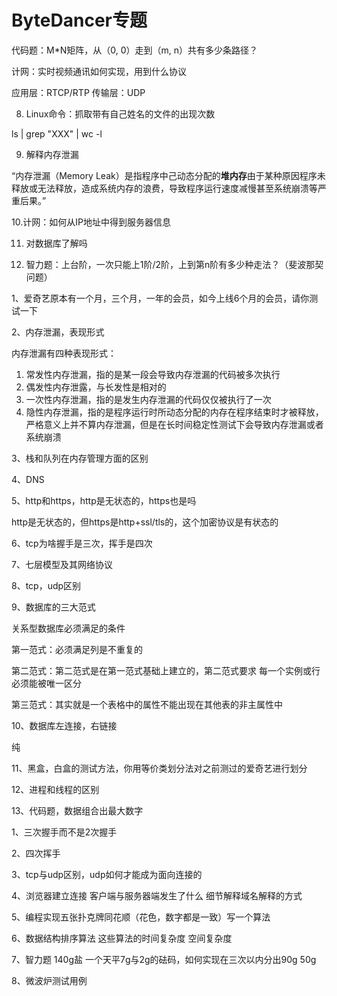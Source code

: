 # ByteDancer专题

代码题：M\*N矩阵，从（0, 0）走到（m, n）共有多少条路径？

计网：实时视频通讯如何实现，用到什么协议 

应用层：RTCP/RTP  传输层：UDP 

8. Linux命令：抓取带有自己姓名的文件的出现次数 

ls \| grep "XXX" \| wc -l

9. 解释内存泄漏 

“内存泄漏（Memory Leak）是指程序中己动态分配的**堆内存**由于某种原因程序未释放或无法释放，造成系统内存的浪费，导致程序运行速度减慢甚至系统崩溃等严重后果。”

10.计网：如何从IP地址中得到服务器信息 

11. 对数据库了解吗 

12. 智力题：上台阶，一次只能上1阶/2阶，上到第n阶有多少种走法？（斐波那契问题）

  
1、爱奇艺原本有一个月，三个月，一年的会员，如今上线6个月的会员，请你测试一下 

2、内存泄漏，表现形式 

内存泄漏有四种表现形式：

1. 常发性内存泄漏，指的是某一段会导致内存泄漏的代码被多次执行
2. 偶发性内存泄露，与长发性是相对的
3. 一次性内存泄漏，指的是发生内存泄漏的代码仅仅被执行了一次
4. 隐性内存泄漏，指的是程序运行时所动态分配的内存在程序结束时才被释放，严格意义上并不算内存泄漏，但是在长时间稳定性测试下会导致内存泄漏或者系统崩溃

3、栈和队列在内存管理方面的区别 

4、DNS 

5、http和https，http是无状态的，https也是吗 

http是无状态的，但https是http+ssl/tls的，这个加密协议是有状态的

6、tcp为啥握手是三次，挥手是四次 

7、七层模型及其网络协议 

8、tcp，udp区别 

9、数据库的三大范式 

关系型数据库必须满足的条件

第一范式：必须满足列是不重复的

第二范式：第二范式是在第一范式基础上建立的，第二范式要求 每一个实例或行必须能被唯一区分

第三范式：其实就是一个表格中的属性不能出现在其他表的非主属性中

10、数据库左连接，右链接 

纯

11、黑盒，白盒的测试方法，你用等价类划分法对之前测过的爱奇艺进行划分 

12、进程和线程的区别 

13、代码题，数据组合出最大数字

  
  
1、三次握手而不是2次握手 

2、四次挥手 

3、tcp与udp区别，udp如何才能成为面向连接的 

4、浏览器建立连接 客户端与服务器端发生了什么  细节解释域名解释的方式 

5、编程实现五张扑克牌同花顺（花色，数字都是一致）写一个算法 

6、数据结构排序算法  这些算法的时间复杂度  空间复杂度 

7、智力题  140g盐   一个天平7g与2g的砝码，如何实现在三次以内分出90g  50g 

8、微波炉测试用例

